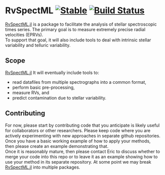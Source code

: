 # RvSpectML [![Stable](https://img.shields.io/badge/docs-stable-blue.svg)](https://eford.github.io/RvSpectML.jl/stable) [![Build Status](https://github.com/eford/RvSpectML.jl/workflows/CI/badge.svg)](https://github.com/eford/RvSpectML.jl/actions) 
<!--- [![Dev](https://img.shields.io/badge/docs-dev-blue.svg)](https://eford.github.io/RvSpectML.jl/dev) --->  
<!--- [![Coverage](https://codecov.io/gh/eford/RvSpectML.jl/branch/master/graph/badge.svg)](https://codecov.io/gh/eford/RvSpectML.jl) --->

[RvSpectML.jl](https://github.com/eford/RvSpectML.jl) is a package to facilitate the analysis of stellar spectroscopic times series.
The primary goal is to measure extremely precise radial velocities (EPRVs).  
To support that goal, it will also include tools to deal with intrinsic stellar variability and telluric variability.  

## Scope
[RvSpectML.jl](https://github.com/eford/RvSpectML.jl)
It will eventually include tools to:
- read datafiles from multiple spectrographs into a common format,
- perform basic pre-processing,
- measure RVs, and
- predict contamination due to stellar variability.

## Contributing
For now, please start by contributing code that you anticipate is likely useful for collaborators or other researchers.
Please  keep code where you are actively experimenting with new approaches in separate github repositories.  Once you have a basic working example of how to apply your methods, then please create an example demonstrating that.  
Once it is reasonably mature, then please contact Eric to discuss whether to merge your code into this repo or to leave it as an example showing how to use your method in its separate repository.  At some point we may break [RvSpectML.jl](https://github.com/eford/RvSpectML.jl) into multiple packages.

